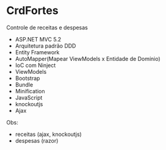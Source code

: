 # CrdFortes
 Controle de receitas e despesas 


- ASP.NET MVC 5.2
- Arquitetura padrão DDD
- Entity Framework
- AutoMapper(Mapear ViewModels x Entidade de Domínio)
- IoC com Ninject
- ViewModels
- Bootstrap
- Bundle 
- Minification
- JavaScript
- knockoutjs
- Ajax

Obs: 
- receitas (ajax, knockoutjs)
- despesas (razor)
